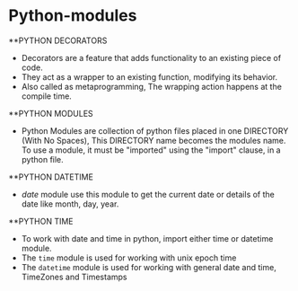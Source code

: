 # Python-modules

**PYTHON DECORATORS
* Decorators are a feature that adds functionality to an existing piece of code.
* They act as a wrapper to an existing function, modifying its behavior.
* Also called as metaprogramming, The wrapping action happens at the compile time.

**PYTHON MODULES
* Python Modules are collection of python files placed in one DIRECTORY 
(With No Spaces), This DIRECTORY name becomes the modules name.
To use a module, it must be "imported" using the "import" clause, in a 
python file.

**PYTHON DATETIME
* *date* module use this module to get the current date or details of the
  date like month, day, year.
  
**PYTHON TIME
* To work with date and time in python, import either time or datetime module.
* The `time` module is used for working with unix epoch time
* The `datetime` module is used for working with general date and time, 
  TimeZones and Timestamps
  
  
